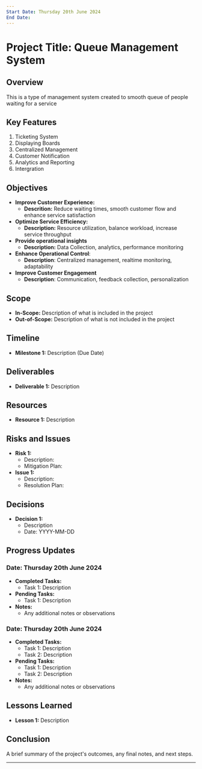 ```yaml
---
Start Date: Thursday 20th June 2024
End Date:
---
```


# Project Title: Queue Management System

## Overview

This is a type of management system created to smooth queue of people waiting for a service

## Key Features

1. Ticketing System
2. Displaying Boards
3. Centralized Management
4. Customer Notification
5. Analytics and Reporting
6. Intergration

## Objectives

- **Improve Customer Experience:**
  - **Descrition:** Reduce waiting times, smooth customer flow and enhance service satisfaction
- **Optimize Service Efficiency:**
  - **Description:** Resource utilization, balance workload, increase service throughput
- **Provide operational insights**
  - **Description:** Data Collection, analytics, performance monitoring
- **Enhance Operational Control**:
  - **Description**: Centralized management, realtime monitoring, adaptability
- **Improve Customer Engagement**
  - **Description**: Communication, feedback collection, personalization

## Scope

- **In-Scope:** Description of what is included in the project
- **Out-of-Scope:** Description of what is not included in the project

## Timeline

- **Milestone 1:** Description (Due Date)

## Deliverables

- **Deliverable 1:** Description

## Resources

- **Resource 1:** Description

## Risks and Issues

- **Risk 1:**
  - Description:
  - Mitigation Plan:
- **Issue 1:**
  - Description:
  - Resolution Plan:

## Decisions

- **Decision 1:**
  - Description
  - Date: YYYY-MM-DD

## Progress Updates

### Date: Thursday 20th June 2024

- **Completed Tasks:**
  - Task 1: Description
- **Pending Tasks:**
  - Task 1: Description
- **Notes:**
  - Any additional notes or observations

### Date: Thursday 20th June 2024

- **Completed Tasks:**
  - Task 1: Description
  - Task 2: Description
- **Pending Tasks:**
  - Task 1: Description
  - Task 2: Description
- **Notes:**
  - Any additional notes or observations

## Lessons Learned

- **Lesson 1:** Description

## Conclusion

A brief summary of the project's outcomes, any final notes, and next steps.

---
